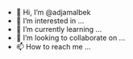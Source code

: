 - 👋 Hi, I’m @adjamalbek
- 👀 I’m interested in ...
- 🌱 I’m currently learning ...
- 💞️ I’m looking to collaborate on ...
- 📫 How to reach me ...

<!---
adjamalbek/adjamalbek is a ✨ special ✨ repository because its `README.md` (this file) appears on your GitHub profile.
You can click the Preview link to take a look at your changes.
--->
